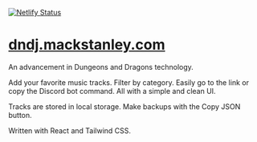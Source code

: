 [![Netlify Status](https://api.netlify.com/api/v1/badges/35045951-ae62-4f08-b4d2-2866b55aac74/deploy-status)](https://app.netlify.com/sites/dndj/deploys)

# [dndj.mackstanley.com](http://dndj.mackstanley.com)

An advancement in Dungeons and Dragons technology.

Add your favorite music tracks. Filter by category. Easily go to the link or copy the Discord bot command. All with a simple and clean UI.

Tracks are stored in local storage. Make backups with the Copy JSON button.

Written with React and Tailwind CSS.
